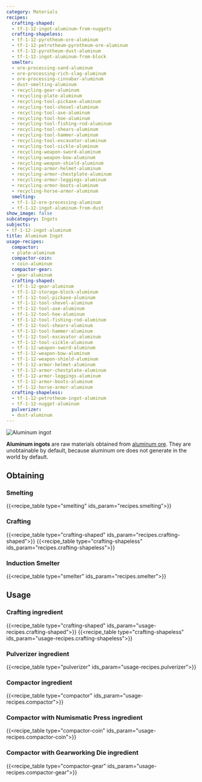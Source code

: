 ```yaml
---
category: Materials
recipes:
  crafting-shaped:
  - tf-1-12-ingot-aluminum-from-nuggets
  crafting-shapeless:
  - tf-1-12-pyrotheum-ore-aluminum
  - tf-1-12-petrotheum-pyrotheum-ore-aluminum
  - tf-1-12-pyrotheum-dust-aluminum
  - tf-1-12-ingot-aluminum-from-block
  smelter:
  - ore-processing-sand-aluminum
  - ore-processing-rich-slag-aluminum
  - ore-processing-cinnabar-aluminum
  - dust-smelting-aluminum
  - recycling-gear-aluminum
  - recycling-plate-aluminum
  - recycling-tool-pickaxe-aluminum
  - recycling-tool-shovel-aluminum
  - recycling-tool-axe-aluminum
  - recycling-tool-hoe-aluminum
  - recycling-tool-fishing-rod-aluminum
  - recycling-tool-shears-aluminum
  - recycling-tool-hammer-aluminum
  - recycling-tool-excavator-aluminum
  - recycling-tool-sickle-aluminum
  - recycling-weapon-sword-aluminum
  - recycling-weapon-bow-aluminum
  - recycling-weapon-shield-aluminum
  - recycling-armor-helmet-aluminum
  - recycling-armor-chestplate-aluminum
  - recycling-armor-leggings-aluminum
  - recycling-armor-boots-aluminum
  - recycling-horse-armor-aluminum
  smelting:
  - tf-1-12-ore-processing-aluminum
  - tf-1-12-ingot-aluminum-from-dust
show_image: false
subcategory: Ingots
subjects:
- tf-1-12-ingot-aluminum
title: Aluminum Ingot
usage-recipes:
  compactor:
  - plate-aluminum
  compactor-coin:
  - coin-aluminum
  compactor-gear:
  - gear-aluminum
  crafting-shaped:
  - tf-1-12-gear-aluminum
  - tf-1-12-storage-block-aluminum
  - tf-1-12-tool-pickaxe-aluminum
  - tf-1-12-tool-shovel-aluminum
  - tf-1-12-tool-axe-aluminum
  - tf-1-12-tool-hoe-aluminum
  - tf-1-12-tool-fishing-rod-aluminum
  - tf-1-12-tool-shears-aluminum
  - tf-1-12-tool-hammer-aluminum
  - tf-1-12-tool-excavator-aluminum
  - tf-1-12-tool-sickle-aluminum
  - tf-1-12-weapon-sword-aluminum
  - tf-1-12-weapon-bow-aluminum
  - tf-1-12-weapon-shield-aluminum
  - tf-1-12-armor-helmet-aluminum
  - tf-1-12-armor-chestplate-aluminum
  - tf-1-12-armor-leggings-aluminum
  - tf-1-12-armor-boots-aluminum
  - tf-1-12-horse-armor-aluminum
  crafting-shapeless:
  - tf-1-12-petrotheum-ingot-aluminum
  - tf-1-12-nugget-aluminum
  pulverizer:
  - dust-aluminum
---
```


![Aluminum ingot](/images/docs/1.12/thermal-foundation/ingot-aluminum.png)


**Aluminum ingots** are raw materials obtained from [aluminum
ore](../aluminum-ore/). They are unobtainable by default, because aluminum
ore does not generate in the world by default.


Obtaining
---------

### Smelting
{{<recipe_table type="smelting" ids_param="recipes.smelting">}}

### Crafting
{{<recipe_table type="crafting-shaped" ids_param="recipes.crafting-shaped">}}
{{<recipe_table type="crafting-shapeless" ids_param="recipes.crafting-shapeless">}}

### Induction Smelter
{{<recipe_table type="smelter" ids_param="recipes.smelter">}}


Usage
-----

### Crafting ingredient
{{<recipe_table type="crafting-shaped" ids_param="usage-recipes.crafting-shaped">}}
{{<recipe_table type="crafting-shapeless" ids_param="usage-recipes.crafting-shapeless">}}

### Pulverizer ingredient
{{<recipe_table type="pulverizer" ids_param="usage-recipes.pulverizer">}}

### Compactor ingredient
{{<recipe_table type="compactor" ids_param="usage-recipes.compactor">}}

### Compactor with Numismatic Press ingredient
{{<recipe_table type="compactor-coin" ids_param="usage-recipes.compactor-coin">}}

### Compactor with Gearworking Die ingredient
{{<recipe_table type="compactor-gear" ids_param="usage-recipes.compactor-gear">}}
